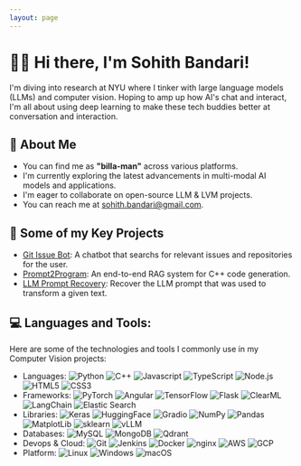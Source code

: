 ```yaml
---
layout: page
---
```


<h1>🙋‍♂️ Hi there, I'm Sohith Bandari!</h1>
<p>I'm diving into research at NYU where I tinker with large language models (LLMs) and computer vision. Hoping to amp up how AI's chat and interact, I'm all about using deep learning to make these tech buddies better at conversation and interaction.</p>

<h2>💫 About Me</h2>
<ul>
  <li>You can find me as <strong>"billa-man"</strong> across various platforms. </li>
  <li>I'm currently exploring the latest advancements in multi-modal AI models and applications.</li>
  <li>I'm eager to collaborate on open-source LLM & LVM projects.</li>
  <li>You can reach me at <a href="mailto:sohith.bandari@gmail.com">sohith.bandari@gmail.com</a>.</li>
</ul>

<h2>🤖 Some of my Key Projects</h2>
<ul>
  <li><a href="https://github.com/Billa-Man/git-issue-bot">Git Issue Bot</a>: A chatbot that searchs for relevant issues and repositories for the user.</li>
  <li><a href="https://github.com/Billa-Man/prompt2program">Prompt2Program</a>: An end-to-end RAG system for C++ code generation.</li>
  <li><a href="https://www.kaggle.com/code/sohithbandari/llama-3-2-3b-llm-prompt-recovery">LLM Prompt Recovery</a>: Recover the LLM prompt that was used to transform a given text.</li>
</ul>

<h2> 💻 Languages and Tools: </h2>

<p>Here are some of the technologies and tools I commonly use in my Computer Vision projects:</p>
<ul>
  <li>Languages: <img src="https://img.shields.io/badge/Python-3776AB?style=flat&logo=python&logoColor=white" alt="Python"> <img src="https://img.shields.io/badge/C++-00599C?style=flat&logo=c%2B%2B&logoColor=white" alt="C++"> <img src="https://img.shields.io/badge/JavaScript-F7DF1E?style=flat&logo=javascript&logoColor=black" alt="Javascript"> <img src="https://img.shields.io/badge/TypeScript-3178C6?style=flat&logo=typescript&logoColor=white" alt="TypeScript"> <img src="https://img.shields.io/badge/Node.js-5FA04E?style=flat&logo=nodedotjs&logoColor=white" alt="Node.js"> <img src="https://img.shields.io/badge/HTML5-E34F26?style=flat&logo=html5&logoColor=white" alt="HTML5"> <img src="https://img.shields.io/badge/CSS3-1572B6?style=flat&logo=css3&logoColor=white" alt="CSS3"></li>
  
  <li>Frameworks: <img src="https://img.shields.io/badge/PyTorch-EE4C2C?style=flat&logo=pytorch&logoColor=white" alt="PyTorch"> <img src="https://img.shields.io/badge/Angular-0F0F11?style=flat&logo=pytorch&logoColor=white" alt="Angular"> <img src="https://img.shields.io/badge/TensorFlow-FF6F00?style=flat&logo=tensorflow&logoColor=white" alt="TensorFlow"> <img src="https://img.shields.io/badge/Flask-000000?style=flat&logo=flask&logoColor=white" alt="Flask"> <img src="https://img.shields.io/badge/ClearML-14AA8C?style=flat&logo=c&logoColor=white" alt="ClearML"> <img src="https://img.shields.io/badge/LangChain-1C3C3C?style=flat&logo=langchain&logoColor=white" alt="LangChain"> <img src="https://img.shields.io/badge/Elasticsearch-005571?style=flat&logo=elasticsearch&logoColor=white" alt="Elastic Search"></li>
  
  <li>Libraries: <img src="https://img.shields.io/badge/Keras-D00000?style=flat&logo=keras&logoColor=white" alt="Keras"> <img src="https://img.shields.io/badge/Hugging%20Face-FFD21E?style=flat&logo=huggingface&logoColor=black" alt="HuggingFace"> <img src="https://img.shields.io/badge/Gradio-F1C40F?style=flat&logo=gradio&logoColor=black" alt="Gradio"> <img src="https://img.shields.io/badge/NumPy-013243?style=flat&logo=numpy&logoColor=white" alt="NumPy"> <img src="https://img.shields.io/badge/Pandas-150458?style=flat&logo=pandas&logoColor=white" alt="Pandas"> <img src="https://img.shields.io/badge/Matplotlib-11557C?style=flat&logo=matplotlib&logoColor=white" alt="MatplotLib"> <img src="https://img.shields.io/badge/scikit--learn-F7931E?style=flat&logo=scikit-learn&logoColor=white" alt="sklearn"> <img src="https://img.shields.io/badge/vLLM-FDB719?style=flat" alt="vLLM"></li>
  
  <li>Databases: <img src="https://img.shields.io/badge/MySQL-4479A1?style=flat&logo=mysql&logoColor=white" alt="MySQL"> <img src="https://img.shields.io/badge/MongoDB-47A248?style=flat&logo=mongodb&logoColor=white" alt="MongoDB"> <img src="https://img.shields.io/badge/Qdrant-FF4F64.svg?style=flat&logo=qdrant&logoColor=white" alt="Qdrant"></li>

  <li>Devops & Cloud: <img src="https://img.shields.io/badge/Git-F05032?style=flat&logo=git&logoColor=white" alt="Git"> <img src="https://img.shields.io/badge/Jenkins-D24939?style=flat&logo=jenkins&logoColor=white" alt="Jenkins"> <img src="https://img.shields.io/badge/Docker-2496ED?style=flat&logo=docker&logoColor=white" alt="Docker"> <img src="https://img.shields.io/badge/nginx-009639?style=flat&logo=nginx&logoColor=white" alt="nginx"> <img src="https://img.shields.io/badge/AWS-232F3E?style=flat&logo=amazonwebservices&logoColor=white" alt="AWS"> <img src="https://img.shields.io/badge/GCP-4285F4?style=flat&logo=googlecloud&logoColor=white" alt="GCP"></li>

  <li>Platform: <img src="https://img.shields.io/badge/Linux-FCC624?style=flat&logo=linux&logoColor=black" alt="Linux"> <img src="https://img.shields.io/badge/Windows-F25529?style=flat" alt="Windows"> <img src="https://img.shields.io/badge/macOS-000000.svg?style=flat&logo=macos&logoColor=white" alt="macOS"></li>
</ul>


<!-- GitHub Stats -->

<!-- <div class="stats-container">
  <div class="stats-item">
    <p><strong>Top Languages:</strong></p>
    <img src='https://github-readme-stats.vercel.app/api/top-langs/?username=Billa-Man&hide_progress=true&theme=tokyonight' alt='Top Languages'/>
  </div>
  <div class="stats-item">
    <p><strong>GitHub stats:</strong></p>
    <img src='https://github-readme-stats.vercel.app/api?username=Billa-Man&hide=contribs&theme=tokyonight&show_icons=True' alt='github_stats'/>
  </div>
</div> -->